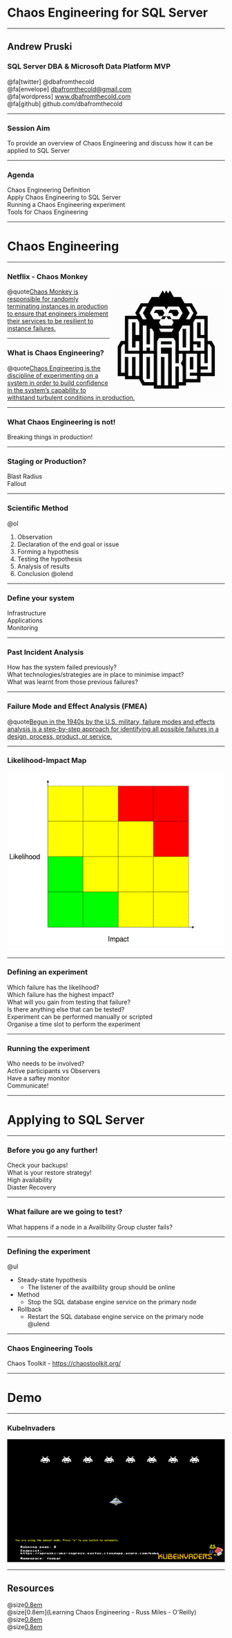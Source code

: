 # Chaos Engineering for SQL Server

---

## Andrew Pruski

### SQL Server DBA & Microsoft Data Platform MVP

@fa[twitter] @dbafromthecold <br>
@fa[envelope] dbafromthecold@gmail.com <br>
@fa[wordpress] www.dbafromthecold.com <br>
@fa[github] github.com/dbafromthecold

---

### Session Aim

To provide an overview of Chaos Engineering and discuss how it can be applied to SQL Server

---

### Agenda

Chaos Engineering Definition<br>
Apply Chaos Engineering to SQL Server<br>
Running a Chaos Engineering experiment<br>
Tools for Chaos Engineering<br>

---

# Chaos Engineering

---

### Netflix - Chaos Monkey

<img src="assets/images/chaosmonkey.png" style="float: right"/>

@quote[Chaos Monkey is responsible for randomly terminating instances in production to ensure that engineers implement their services to be resilient to instance failures.](netflix.github.io/chaosmonkey/)

---

### What is Chaos Engineering?

@quote[Chaos Engineering is the discipline of experimenting on a system in order to build confidence in the system’s capability to withstand turbulent conditions in production.](principlesofchaos.org)

---

### What Chaos Engineering is not!

Breaking things in production!

---

### Staging or Production?

Blast Radius<br>
Fallout

---

### Scientific Method<br>

@ol[](false)
1. Observation
2. Declaration of the end goal or issue
3. Forming a hypothesis
4. Testing the hypothesis
5. Analysis of results
6. Conclusion
@olend

---

### Define your system

Infrastructure<br>
Applications<br>
Monitoring<br>

---

### Past Incident Analysis

How has the system failed previously?<br>
What technologies/strategies are in place to minimise impact?<br>
What was learnt from those previous failures?<br>

---

### Failure Mode and Effect Analysis (FMEA)

@quote[Begun in the 1940s by the U.S. military, failure modes and effects analysis is a step-by-step approach for identifying all possible failures in a design, process, product, or service.](asq.org/quality-resources/fmea)

---

### Likelihood-Impact Map

<img src="assets/images/likelihoodImpactMap.png" style="align: center"/>

---

### Defining an experiment

Which failure has the likelihood?<br>
Which failure has the highest impact?<br>
What will you gain from testing that failure?<br>
Is there anything else that can be tested?<br>
Experiment can be performed manually or scripted<br>
Organise a time slot to perform the experiment<br>

---

### Running the experiment

Who needs to be involved?<br>
Active participants vs Observers<br>
Have a saftey monitor<br>
Communicate!

---

# Applying to SQL Server

---

### Before you go any further!


Check your backups!<br>
What is your restore strategy!<br>
High availability<br>
Diaster Recovery

---

### What failure are we going to test?

What happens if a node in a Availbility Group cluster fails?

---

### Defining the experiment

@ul[](false)
- Steady-state hypothesis
    - The listener of the availbility group should be online
- Method
    - Stop the SQL database engine service on the primary node
- Rollback
    - Restart the SQL database engine service on the primary node
@ulend

---

### Chaos Engineering Tools

Chaos Toolkit - https://chaostoolkit.org/

---

# Demo

---

### KubeInvaders

<img src="assets/images/KubeInvaders_75.png" style="float: center"/>

---

## Resources

@size[0.8em](https://principlesofchaos.org)<br>
@size[0.8em](Learning Chaos Engineering - Russ Miles - O'Reilly)<br>
@size[0.8em](https://github.com/dastergon/awesome-chaos-engineering)<br>
@size[0.8em](https://github.com/lucky-sideburn/KubeInvaders)